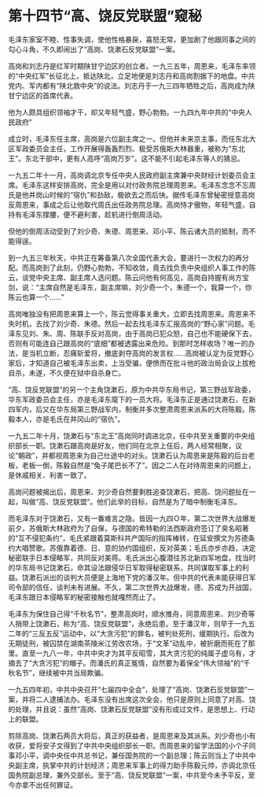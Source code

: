 # 第十四节“高、饶反党联盟”窥秘

毛泽东家室不睦、性事失调，使他性格暴戾，喜怒无常，更加剧了他跟同事之间的勾心斗角，不久即闹出了“高岗、饶漱石反党联盟”一案。

高岗和刘志丹是红军时期陕甘宁边区的创立者。一九三五年，周恩来，毛泽东率领的“中央红军”长征北上，抵达陕北，立足地便是刘志丹和高岗割据下的地盘。中共党内、军内都有“陕北救中央”的说法。刘志丹于一九三四年牺牲之后，高岗成为陕甘宁边区的首席代表。

他为人颇具组织领袖才干，却又年轻气盛，野心勃勃。一九四九年中共的“中央人民政府”

成立时，毛泽东任主席，高岗是六位副主席之一。但他并未来京主事，而任东北大区军政委员会主任，工作开展得轰轰烈烈、极受苏俄斯大林器重，被称为“东北王”。东北干部中，更有人高呼“高岗万岁”。这不能不引起毛泽东等人的猜忌。

一九五二年十一月，高岗调北京专任中央人民政府副主席兼中央财经计划委员会主席。毛泽东这样安排高岗，完全是用以对付政务院总理周恩来。毛泽东念念不忘周氏是他井岗山时候的“宿仇”和劲敌，极欲去之而后快。据传毛泽东曾秘密授意高岗反周恩来，事成之后让他取代周氏出任政务院总理。高岗恃才傲物，年轻气盛，自持有毛泽东撑腰，便不避利害，趁机进行倒周活动。

但他的倒周活动受到了刘少奇、朱德、周恩来、邓小平、陈云诸大员的抵制，而不能得逞。

到一九五三年秋天，中共正在筹备第八次全国代表大会，要进行一次权力的再分配。而高岗到了此刻，仍野心勃勃，不知收敛，竟去找负责中央组织人事工作的陈云，谈党中央主席、副主席人选问题。陈云问他有何高见，高岗自持握有尚方宝剑，说：“主席自然是毛泽东，副主席嘛，刘少奇一个，朱德一个，我算一个，你陈云也算一个……”

高岗唯独没有把周恩来算上一个，陈云觉得事关重大，立即去找周恩来。周恩来不失时机，去找了刘少奇、朱德。然后一起去找毛泽东汇报高岗的“野心家”问题。毛泽东见刘、朱、周、陈联手反对高岗，由于高岗已犯众怒，自己也不能硬保下去，否则有可能连自己跟高岗的“底细”都被透露出来危险。到那时怎样收场？唯一的办法，是当机立断，忍痛斩爱将，撤底剥夺高岗的发言权……高岗被认定为反党野心家后，才知道自己被毛泽东出卖，上当受骗，便愤而在批斗他的政治局会议上拔枪自杀，未遂，不久便在狱中自杀身亡。

“高、饶反党联盟”的另一个主角饶漱石，原为中共华东局书记，第三野战军政委，华东军政委员会主任，亦是毛泽东麾下的一员大将。毛泽东正是通过饶漱石，在新四军内，后又在华东局第三野战军内，制衡并多次整肃周恩来派系的大将陈毅。陈毅本人，亦是毛氏在井冈山的“宿仇”。

一九五二年十月，饶漱石与“东北王”高岗同时调进北京，任中共至关重要的中央组织部长一职。饶漱石跟高岗是好友，他们同在北京上任后，两人经常相聚，议论“朝政”，并都视周恩来为自己仕途中的对头。饶漱石认为周恩来是陈毅的后台老板，老板一倒，陈毅自然是“兔子尾巴长不了”。因之二人在对待周恩来的问题上，是休戚相关、利害一致了。

高岗问题被揭出后，周恩来、刘少奇自然要剩胜追查饶漱石，把高、饶问题扯在一起，叫做“高、饶反党联盟”。他们此举的目标，自然是为了暗中制衡毛泽东。

而毛泽东对于饶漱石，又有一番难言之隐。皆因一九四Ｏ年，第二次世界大战爆发前夕，苏俄斯大林政府为了自保，与德国的希特勒的法西斯政府签订了臭名昭著的“互不侵犯条约”，毛氏紧跟着莫斯科共产国际的指挥棒转，在延安撰文为苏德条约大唱赞歌。苏俄靠着德、日、意的协约国组织，反对英美；毛氏亦步亦趋，决定秘密联手日本侵略军，共同反对美蒋。毛氏派出心腹潜往苏北新四军地盘，找当时的华东局书记饶漱石，命其设法跟侵华日军取得秘密联系，共同谋取军事上的利益。饶漱石派出的谈判大员便是上海地下党的潘汉年。但中共的代表未能获得日军司令部的信任，谈判未有进展。不久，第二次世界大战爆发，德、苏成为开战国，毛泽东跟日本侵略军的秘密接触也就嘎然而止了。

毛泽东为保住自己得“千秋名节”，整肃高岗时，顺水推舟，同意周恩来、刘少奇等人捎带上饶漱石，称为“高、饶反党联盟”，永绝后患。至于潘汉年，则早于一九五二年的“三反五反”运动中，以“大贪污犯”的罪名，被判处死刑，缓期执行。后改为无期徒刑，被囚禁在湖南茶陵米江劳改农场，于“文革”动乱中，被折磨而死在了那里。直至一九八一年，中共中央才为其平反昭雪，其大贪污犯的纯属子虚乌有，才摘去了“大贪污犯”的帽子。而潘氏的真正冤情，自然要为着保全“伟大领袖”的“千秋名节”，继续被中共当局欺骗。

一九五四年初，中共中央召开“七届四中全会”，处理了“高岗、饶漱石反党联盟”一案，并将二人逮捕法办。毛泽东没有出席这次全会，他只是原则上同意了对高、饶的处理，并且说：虽然“高岗、饶漱石反党联盟”没有形成过文件，是思想上、行动上的联盟。

剪除高岗、饶漱石两员大将后，真正的获益者，是周恩来及其派系。刘少奇也小有收获，爱将安子文得到了中共中央组织部长一职。而周恩来的留学法国的小个子同事邓小平，调中央任中共总书记，兼任国务院的一个副总理；陈云则当上了中共中央副主席，执掌中共的计划经济；周恩来军事上的得力助手陈毅元帅，亦调北京任国务院副总理，兼外交部长。至于“高、饶反党联盟”一案，中共至今未予平反，至今亦拿不出任何罪证。
